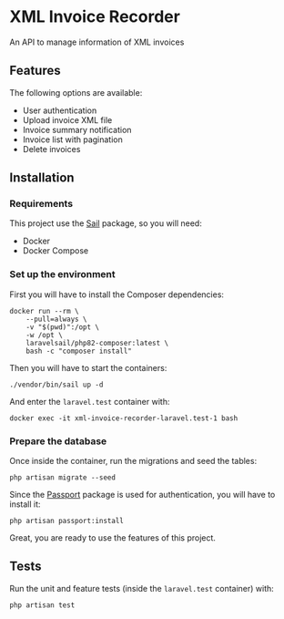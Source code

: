 # XML Invoice Recorder

An API to manage information of XML invoices

## Features

The following options are available:

- User authentication
- Upload invoice XML file
- Invoice summary notification
- Invoice list with pagination
- Delete invoices

## Installation

### Requirements

This project use the [Sail](https://laravel.com/docs/10.x/sail) package, so you will need:

- Docker
- Docker Compose

### Set up the environment

First you will have to install the Composer dependencies:

```shell
docker run --rm \
    --pull=always \
    -v "$(pwd)":/opt \
    -w /opt \
    laravelsail/php82-composer:latest \
    bash -c "composer install"
```

Then you will have to start the containers:

```shell
./vendor/bin/sail up -d
```

And enter the `laravel.test` container with:

```shell
docker exec -it xml-invoice-recorder-laravel.test-1 bash
```

### Prepare the database

Once inside the container, run the migrations and seed the tables:

```shell
php artisan migrate --seed
```

Since the [Passport](https://laravel.com/docs/10.x/passport) package is used for authentication, you will have to install it:

```shell
php artisan passport:install
```

Great, you are ready to use the features of this project.

## Tests

Run the unit and feature tests (inside the `laravel.test` container) with:

```shell
php artisan test
```
